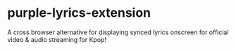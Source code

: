 # purple-lyrics-extension
A cross browser alternative for displaying synced lyrics onscreen for official video &amp; audio streaming for Kpop!

